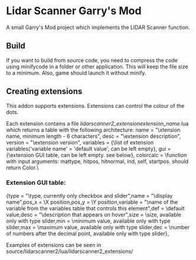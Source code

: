 # Lidar Scanner Garry's Mod
A small Garry's Mod project which implements the LIDAR Scanner function.
## Build
If you want to build from source code, you need to compress the code using minifycode in a folder or other application.
This will keep the file size to a minimum. Also, game should launch it without minify.

## Creating extensions

This addon supports extensions. Extensions can control the colour of the dots.

Each extension contains a file _lidarscanner2_extension_*extension_name*.lua which returns a table with the following architecture:
 name = "\xtension name, minimum length - 6 characters\",
 desc = "\extension description\",
 version = "\extension version\",
 variables = {\list of extension variables('variable name' = 'default value', can be left empty\},
 gui = {\extension GUI table, can be left empty. see below\},
 colorcalc = \function with input arguments: mattype, hitpos, hitnormal, ind, self, startpos. should return Color.\

### Extension GUI table:

{type = "\type, currently only checkbox and slider\",name = "\display name\",pos_x = \X position\,pos_y = \Y position\,variable = "\name of the variable from the variables table that controls this element\",def = \default value\,desc = "\description that appears on hover\",size = \size, available only with type slider\,min = \minimum value, available only with type slider\,max = \maximum value, available only with type slider\,dec = \number of numbers after the decimal point, available only with type slider\},

Examples of extensions can be seen in source/lidarscanner2/lua/lidarscanner2_extensions/
